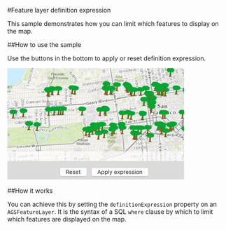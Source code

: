 #Feature layer definition expression

This sample demonstrates how you can limit which features to display on the map.

##How to use the sample

Use the buttons in the bottom to apply or reset definition expression.

![](image1.png)

##How it works

You can achieve this by setting the `definitionExpression` property on an `AGSFeatureLayer`. It is the syntax of a SQL `where` clause by which to limit which features are displayed on the map.



